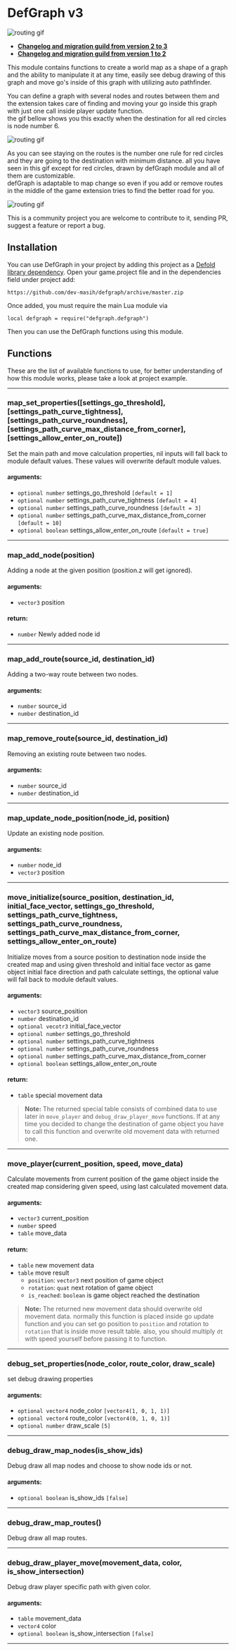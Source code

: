 # DefGraph v3  

<img src="example/banner.jpg" alt="routing gif" style="max-width:100%;" />

* <a href="https://github.com/dev-masih/defgraph/blob/master/Migrate_v3.md">**Changelog and migration guild from version 2 to 3**</a>  
* <a href="https://github.com/dev-masih/defgraph/blob/master/Migrate_v2.md">**Changelog and migration guild from version 1 to 2**</a>  

This module contains functions to create a world map as a shape of a graph and the ability to manipulate it at any time, easily see debug drawing of this graph and move go's inside of this graph with utilizing auto pathfinder.  

You can define a graph with several nodes and routes between them and the extension takes care of finding and moving your go inside this graph with just one call inside player update function.  
the gif bellow shows you this exactly when the destination for all red circles is node number 6.  

<img src="example/routing.gif" alt="routing gif" style="max-width:100%;" />

As you can see staying on the routes is the number one rule for red circles and they are going to the destination with minimum distance. all you have seen in this gif except for red circles, drawn by defGraph module and all of them are customizable.  
defGraph is adaptable to map change so even if you add or remove routes in the middle of the game extension tries to find the better road for you.  

<img src="example/dynamic-routing.gif" alt="routing gif" style="max-width:100%;" />

This is a community project you are welcome to contribute to it, sending PR, suggest a feature or report a bug.  

## Installation  
You can use DefGraph in your project by adding this project as a [Defold library dependency](http://www.defold.com/manuals/libraries/). Open your game.project file and in the dependencies field under project add:  

	https://github.com/dev-masih/defgraph/archive/master.zip
  
Once added, you must require the main Lua module via  

```
local defgraph = require("defgraph.defgraph")
```
Then you can use the DefGraph functions using this module.  

## Functions  
These are the list of available functions to use, for better understanding of how this module works, please take a look at project example.  

---  
### map_set_properties([settings_go_threshold], [settings_path_curve_tightness], [settings_path_curve_roundness], [settings_path_curve_max_distance_from_corner], [settings_allow_enter_on_route])  
Set the main path and move calculation properties, nil inputs will fall back to module default values. These values will overwrite default module values.  
#### **arguments:**  
* `optional number` settings_go_threshold `[default = 1]`  
* `optional number` settings_path_curve_tightness `[default = 4]`  
* `optional number` settings_path_curve_roundness `[default = 3]`  
* `optional number` settings_path_curve_max_distance_from_corner `[default = 10]`  
* `optional boolean` settings_allow_enter_on_route `[default = true]`  
---
### map_add_node(position)  
Adding a node at the given position (position.z will get ignored).  
#### **arguments:**  
* `vector3` position  
#### **return:**  
* `number` Newly added node id  
---  
### map_add_route(source_id, destination_id)  
Adding a two-way route between two nodes.  
#### **arguments:**  
* `number` source_id  
* `number` destination_id  
---  
### map_remove_route(source_id, destination_id)  
Removing an existing route between two nodes.  
#### **arguments:**  
* `number` source_id  
* `number` destination_id  
---  
### map_update_node_position(node_id, position)  
Update an existing node position.  
#### **arguments:**  
* `number` node_id  
* `vector3` position  
---  
### move_initialize(source_position, destination_id, initial_face_vector, settings_go_threshold, settings_path_curve_tightness, settings_path_curve_roundness, settings_path_curve_max_distance_from_corner, settings_allow_enter_on_route)  
Initialize moves from a source position to destination node inside the created map and using given threshold and initial face vector as game object initial face direction and path calculate settings, the optional value will fall back to module default values.    
#### **arguments:**  
* `vector3` source_position  
* `number` destination_id
* `optional vecotr3` initial_face_vector
* `optional number` settings_go_threshold
* `optional number` settings_path_curve_tightness
* `optional number` settings_path_curve_roundness
* `optional number` settings_path_curve_max_distance_from_corner
* `optional boolean` settings_allow_enter_on_route  
#### **return:**  
* `table` special movement data  
> **Note:** The returned special table consists of combined data to use later in `move_player` and `debug_draw_player_move` functions. If at any time you decided to change the destination of game object you have to call this function and overwrite old movement data with returned one.  
---  
### move_player(current_position, speed, move_data)  
Calculate movements from current position of the game object inside the created map considering given speed, using last calculated movement data.  
#### **arguments:**  
* `vector3` current_position
* `number` speed
* `table` move_data  
#### **return:**  
* `table` new movement data
* `table` move result
  * `position`: `vector3` next position of game object
  * `rotation`: `quat` next rotation of game object
  * `is_reached`: `boolean` is game object reached the destination  
> **Note:** The returned new movement data should overwrite old movement data. normally this function is placed inside go update function and you can set go position to `position` and rotation to `rotation` that is inside move result table. also, you should multiply `dt` with speed yourself before passing it to function.  
---  
### debug_set_properties(node_color, route_color, draw_scale)  
set debug drawing properties  
#### **arguments:**  
* `optional vector4` node_color `[vector4(1, 0, 1, 1)]`
* `optional vector4` route_color `[vector4(0, 1, 0, 1)]`
* `optional number` draw_scale `[5]`  
---  
### debug_draw_map_nodes(is_show_ids)  
Debug draw all map nodes and choose to show node ids or not.  
#### **arguments:**  
* `optional boolean` is_show_ids `[false]`   
---  
### debug_draw_map_routes()  
Debug draw all map routes.  

---  
### debug_draw_player_move(movement_data, color, is_show_intersection)
Debug draw player specific path with given color.  
#### **arguments:**  
* `table` movement_data
* `vector4` color
* `optional boolean` is_show_intersection `[false]` 
---  
